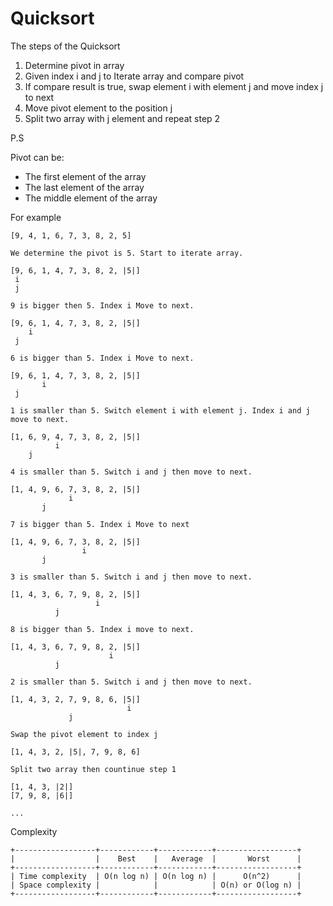 # Quicksort

The steps of the Quicksort

1. Determine pivot in array
2. Given index i and j to Iterate array and compare pivot
3. If compare result is true, swap element i with element j and move index j to next
4. Move pivot element to the position j
5. Split two array with j element and repeat step 2

P.S

Pivot can be:
- The first element of the array
- The last element of the array
- The middle element of the array

For example

```
[9, 4, 1, 6, 7, 3, 8, 2, 5]

We determine the pivot is 5. Start to iterate array.

[9, 6, 1, 4, 7, 3, 8, 2, |5|]
 i
 j

9 is bigger then 5. Index i Move to next.

[9, 6, 1, 4, 7, 3, 8, 2, |5|]
    i
 j

6 is bigger than 5. Index i Move to next.

[9, 6, 1, 4, 7, 3, 8, 2, |5|]
       i
 j

1 is smaller than 5. Switch element i with element j. Index i and j move to next.

[1, 6, 9, 4, 7, 3, 8, 2, |5|]
          i
    j

4 is smaller than 5. Switch i and j then move to next.

[1, 4, 9, 6, 7, 3, 8, 2, |5|]
             i
       j

7 is bigger than 5. Index i Move to next

[1, 4, 9, 6, 7, 3, 8, 2, |5|]
                i
       j

3 is smaller than 5. Switch i and j then move to next.

[1, 4, 3, 6, 7, 9, 8, 2, |5|]
                   i
          j

8 is bigger than 5. Index i move to next.

[1, 4, 3, 6, 7, 9, 8, 2, |5|]
                      i
          j

2 is smaller than 5. Switch i and j then move to next.

[1, 4, 3, 2, 7, 9, 8, 6, |5|]
                          i
             j

Swap the pivot element to index j

[1, 4, 3, 2, |5|, 7, 9, 8, 6]

Split two array then countinue step 1

[1, 4, 3, |2|]
[7, 9, 8, |6|]

...

```

Complexity

```
+------------------+------------+------------+------------------+
|                  |    Best    |   Average  |       Worst      |
+------------------+------------+------------+------------------+
| Time complexity  | O(n log n) | O(n log n) |      O(n^2)      |
| Space complexity |            |            | O(n) or O(log n) |
+------------------+------------+------------+------------------+
```